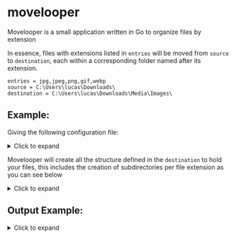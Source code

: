 # movelooper

Movelooper is a small application written in Go to organize files by extension

In essence, files with extensions listed in `entries` will be moved from `source` to `destination`, each within a corresponding folder named after its extension.

```
entries = jpg,jpeg,png,gif,webp
source = C:\Users\lucas\Downloads\
destination = C:\Users\lucas\Downloads\Media\Images\
```

## Example:

Giving the following configuration file:

<details>
  <summary>Click to expand</summary>

  ```powershell
    [documents]
    entries = pdf,txt,docx,pptx
    source = C:\Users\lucas\Downloads\
    destination = C:\Users\lucas\Downloads\Documents\
  ```
</details>

Movelooper will create all the structure defined in the `destination` to hold your files, this includes the creation of subdirectories per file extension as you can see below

<details>
  <summary>Click to expand</summary>
  
```powershell
💀 lucas@Blackhole 📂 C:\Users\lucas\Downloads PS> tree /A .
C:\USERS\LUCAS\DOWNLOADS
+---Documents
|   +---docx
|   +---pdf
|   +---pptx
|   \---txt
```
</details>


## Output Example:

<details>
  <summary>Click to expand</summary>
  
```powershell
💀 lucas@Blackhole 📂 C:\Users\lucas PS> movelooper.exe
2024/07/10 22:01:10 [INFO] Nenhum arquivo .jpg para mover
2024/07/10 22:01:10 [INFO] Nenhum arquivo .jpeg para mover
2024/07/10 22:01:10 [INFO] Nenhum arquivo .png para mover
2024/07/10 22:01:10 [INFO] Nenhum arquivo .gif para mover
2024/07/10 22:01:10 [INFO] Nenhum arquivo .webp para mover
2024/07/10 22:01:10 [INFO] Nenhum arquivo .mp3 para mover
2024/07/10 22:01:10 [INFO] Nenhum arquivo .mp4 para mover
2024/07/10 22:01:10 [INFO] Nenhum arquivo .pdf para mover
2024/07/10 22:01:10 [INFO] Nenhum arquivo .txt para mover
2024/07/10 22:01:10 [INFO] Nenhum arquivo .docx para mover
2024/07/10 22:01:10 [INFO] Nenhum arquivo .pptx para mover
2024/07/10 22:01:10 [INFO] Nenhum arquivo .zip para mover
2024/07/10 22:01:10 [INFO] Nenhum arquivo .rar para mover
2024/07/10 22:01:10 [INFO] 3 arquivos .7z para mover
2024/07/10 22:01:10 [INFO] Sucesso ao mover o arquivo: C:\Users\lucas\Downloads\FFMQ_PT-BR_V1_0.7z.
2024/07/10 22:01:10 [INFO] Sucesso ao mover o arquivo: C:\Users\lucas\Downloads\NSudo_Launcher_Installer_AIO.7z.
2024/07/10 22:01:10 [INFO] Sucesso ao mover o arquivo: C:\Users\lucas\Downloads\geek.7z.
2024/07/10 22:01:10 [INFO] Nenhum arquivo .exe para mover
2024/07/10 22:01:10 [INFO] Nenhum arquivo .msi para mover
2024/07/10 22:01:10 [INFO] 7 arquivos .apk para mover
2024/07/10 22:01:10 [INFO] Sucesso ao mover o arquivo: C:\Users\lucas\Downloads\AdAway-6.1.3-20240706.apk.
2024/07/10 22:01:10 [INFO] Sucesso ao mover o arquivo: C:\Users\lucas\Downloads\JoiPlay-1.20.027-a320fc05.apk.
2024/07/10 22:01:10 [INFO] Sucesso ao mover o arquivo: C:\Users\lucas\Downloads\RPGMPlugin-1.20.28-2d33a054.apk.
2024/07/10 22:01:10 [INFO] Sucesso ao mover o arquivo: C:\Users\lucas\Downloads\halo-1-4.apk.
2024/07/10 22:01:10 [INFO] Sucesso ao mover o arquivo: C:\Users\lucas\Downloads\malody-4-3-7.apk.
2024/07/10 22:01:10 [INFO] Sucesso ao mover o arquivo: C:\Users\lucas\Downloads\melobeat-1-7-10.apk.
2024/07/10 22:01:10 [INFO] Sucesso ao mover o arquivo: C:\Users\lucas\Downloads\rom-toolbox-lite-6-5-3-0.apk.
2024/07/10 22:01:10 [INFO] Nenhum arquivo .pkg para mover
2024/07/10 22:01:10 [INFO] Nenhum arquivo .iso para mover
2024/07/10 22:01:10 [INFO] Nenhum arquivo .ttf para mover
2024/07/10 22:01:10 [INFO] Nenhum arquivo .otf para mover
```
</details>